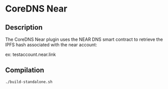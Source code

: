 # CoreDNS Near

## Description

The CoreDNS Near plugin uses the NEAR DNS smart contract to retrieve the IPFS hash associated with the near account:

ex: testaccount.near.link

## Compilation

``` sh
./build-standalone.sh
```
